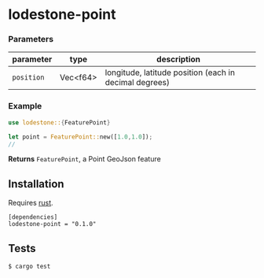 # lodestone-point

### Parameters

| parameter     | type              | description                                                    |
| ------------- | ----------------- | -------------------------------------------------------------- |
| `position` | Vec<f64\>         | longitude, latitude position (each in decimal degrees)         |


### Example

```rs
use lodestone::{FeaturePoint}

let point = FeaturePoint::new([1.0,1.0]);
//
```

**Returns** `FeaturePoint`, a Point GeoJson feature

## Installation

Requires [rust](https://www.rust-lang.org/).

```
[dependencies]
lodestone-point = "0.1.0"
```

## Tests

```sh
$ cargo test
```

